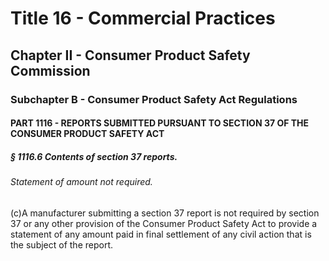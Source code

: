 
# Title 16 - Commercial Practices
## Chapter II - Consumer Product Safety Commission
### Subchapter B - Consumer Product Safety Act Regulations
#### PART 1116 - REPORTS SUBMITTED PURSUANT TO SECTION 37 OF THE CONSUMER PRODUCT SAFETY ACT
##### § 1116.6 Contents of section 37 reports.
###### Statement of amount not required.

(c)A manufacturer submitting a section 37 report is not required by section 37 or any other provision of the Consumer Product Safety Act to provide a statement of any amount paid in final settlement of any civil action that is the subject of the report.
